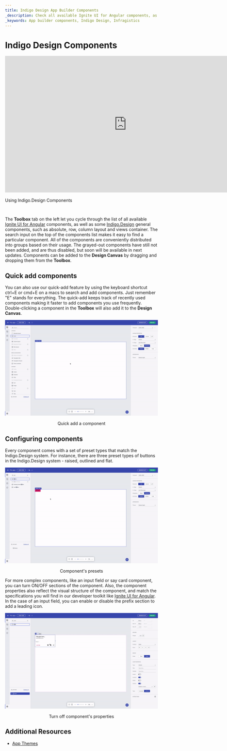 ```yaml
---
title: Indigo Design App Builder Components
_description: Check all available Ignite UI for Angular components, as well as some Indigo Design general components, such as absolute, row, column layout, and views container.
_keywords: App builder components, Indigo Design, Infragistics
---
```


# Indigo Design Components

<section class="feature__container">
    <div class="feature">
        <div class="feature__image">
            <iframe width="800" height="450" src="https://www.youtube.com/embed/omlSzOuvFlM" frameborder="0" allowfullscreen></iframe>
            <p>Using Indigo.Design Components</p>
            <br>
        </div>
    </div>
</section>

The **Toolbox** tab on the left let you cycle through the list of all available [Ignite UI for Angular]({environment:infragisticsBaseUrl}/products/ignite-ui-angular) components, as well as some [Indigo.Design]({environment:infragisticsBaseUrl}/products/indigo-design) general components, such as absolute, row, column layout and views container. The search input on the top of the components list makes it easy to find a particular component. All of the components are conveniently distributed into groups based on their usage. The grayed-out components have still not been added, and are thus disabled, but soon will be available in next updates. Components can be added to the **Design Canvas** by dragging and dropping them from the **Toolbox**.

## Quick add components 

You can also use our quick-add feature by using the keyboard shortcut ctrl+E or cmd+E on a macs to search and add components. Just remember "E" stands for everything. The quick-add keeps track of recently used components making it faster to add components you use frequently. Double-clicking a component in the **Toolbox** will also add it to the **Design Canvas**.  

<img class="responsive-img" src="../images/quick-add-Indigo-Design-App-Builder.gif" />
<p style="text-align:center;">Quick add a component</p>

## Configuring components 

Every component comes with a set of preset types that match the Indigo.Design system. For instance, there are three preset types of buttons in the Indigo.Design system - raised, outlined and flat. 


<img class="responsive-img" src="../images/component-presets-Indigo-Design-App-Builder.gif" />
<p style="text-align:center;">Component's presets</p>

For more complex components, like an input field or say card component, you can turn ON/OFF sections of the component. Also, the component properties also reflect the visual structure of the component, and match the specifications you will find in our developer toolkit like [Ignite UI for Angular]({environment:infragisticsBaseUrl}/products/ignite-ui-angular). In the case of an input field, you can enable or disable the prefix section to add a leading icon. 


<img class="responsive-img" src="../images/turn-on-off-properties-Indigo-Design-App-Builder.gif" />
<p style="text-align:center;">Turn off component's properties</p>

## Additional Resources
<div class="divider--half"></div>

* [App Themes](app-themes/app-themes.md)